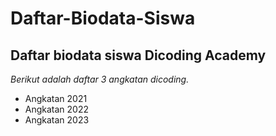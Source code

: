 # Daftar-Biodata-Siswa
Daftar biodata siswa Dicoding Academy
--
*Berikut adalah daftar 3 angkatan dicoding.*
- Angkatan 2021
- Angkatan 2022
- Angkatan 2023
